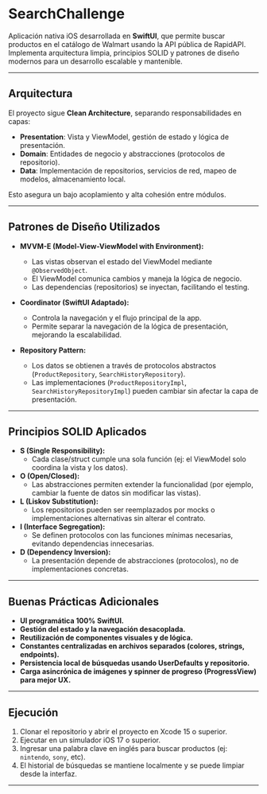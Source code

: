 # SearchChallenge

Aplicación nativa iOS desarrollada en **SwiftUI**, que permite buscar productos en el catálogo de Walmart usando la API pública de RapidAPI. Implementa arquitectura limpia, principios SOLID y patrones de diseño modernos para un desarrollo escalable y mantenible.

---

## Arquitectura

El proyecto sigue **Clean Architecture**, separando responsabilidades en capas:

- **Presentation**: Vista y ViewModel, gestión de estado y lógica de presentación.
- **Domain**: Entidades de negocio y abstracciones (protocolos de repositorio).
- **Data**: Implementación de repositorios, servicios de red, mapeo de modelos, almacenamiento local.

Esto asegura un bajo acoplamiento y alta cohesión entre módulos.

---

## Patrones de Diseño Utilizados

- **MVVM-E (Model-View-ViewModel with Environment):**
  - Las vistas observan el estado del ViewModel mediante `@ObservedObject`.
  - El ViewModel comunica cambios y maneja la lógica de negocio.
  - Las dependencias (repositorios) se inyectan, facilitando el testing.

- **Coordinator (SwiftUI Adaptado):**
  - Controla la navegación y el flujo principal de la app.
  - Permite separar la navegación de la lógica de presentación, mejorando la escalabilidad.

- **Repository Pattern:**
  - Los datos se obtienen a través de protocolos abstractos (`ProductRepository`, `SearchHistoryRepository`).
  - Las implementaciones (`ProductRepositoryImpl`, `SearchHistoryRepositoryImpl`) pueden cambiar sin afectar la capa de presentación.

---

## Principios SOLID Aplicados

- **S (Single Responsibility):**
  - Cada clase/struct cumple una sola función (ej: el ViewModel solo coordina la vista y los datos).
- **O (Open/Closed):**
  - Las abstracciones permiten extender la funcionalidad (por ejemplo, cambiar la fuente de datos sin modificar las vistas).
- **L (Liskov Substitution):**
  - Los repositorios pueden ser reemplazados por mocks o implementaciones alternativas sin alterar el contrato.
- **I (Interface Segregation):**
  - Se definen protocolos con las funciones mínimas necesarias, evitando dependencias innecesarias.
- **D (Dependency Inversion):**
  - La presentación depende de abstracciones (protocolos), no de implementaciones concretas.

---

## Buenas Prácticas Adicionales

- **UI programática 100% SwiftUI.**
- **Gestión del estado y la navegación desacoplada.**
- **Reutilización de componentes visuales y de lógica.**
- **Constantes centralizadas en archivos separados (colores, strings, endpoints).**
- **Persistencia local de búsquedas usando UserDefaults y repositorio.**
- **Carga asincrónica de imágenes y spinner de progreso (ProgressView) para mejor UX.**

---

## Ejecución

1. Clonar el repositorio y abrir el proyecto en Xcode 15 o superior.
2. Ejecutar en un simulador iOS 17 o superior.
3. Ingresar una palabra clave en inglés para buscar productos (ej: `nintendo`, `sony`, etc).
4. El historial de búsquedas se mantiene localmente y se puede limpiar desde la interfaz.

---
